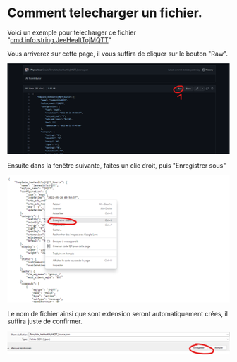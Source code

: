 # Comment telecharger un fichier.

Voici un exemple pour telecharger ce fichier "[cmd.info.string.JeeHealtTojMQTT](JeeHealtTojMQTT/cmd.info.string.JeeHealtTojMQTT.html)"

Vous arriverez sur cette page, il vous suffira de cliquer sur le bouton "Raw".

![](doc/images/help_download_4.png)

Ensuite dans la fenêtre suivante, faites un clic droit, puis "Enregistrer sous"

![](doc/images/help_download_2.png)

Le nom de fichier ainsi que sont extension seront automatiquement crées, il suffira juste de confirmer.

![](doc/images/help_download_3.png)

